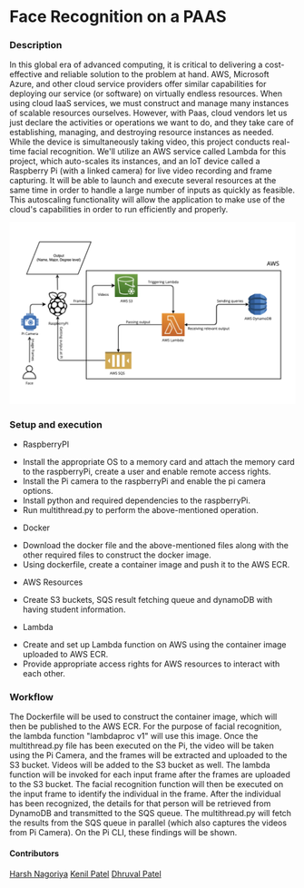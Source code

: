 #  Face Recognition on a PAAS

### Description

In this global era of advanced computing, it is critical to delivering a cost-effective and reliable solution to the problem at hand. AWS, Microsoft Azure, and other cloud service providers offer similar capabilities for deploying our service (or software) on virtually endless resources. When using cloud IaaS services, we must construct and manage many instances of scalable resources ourselves. However, with Paas, cloud vendors let us just declare the activities or operations we want to do, and they take care of establishing, managing, and destroying resource instances as needed. While the device is simultaneously taking video, this project conducts real-time facial recognition. We'll utilize an AWS service called Lambda for this project, which auto-scales its instances, and an IoT device called a Raspberry Pi (with a linked camera) for live video recording and frame capturing. It will be able to launch and execute several resources at the same time in order to handle a large number of inputs as quickly as feasible. This autoscaling functionality will allow the application to make use of the cloud's capabilities in order to run efficiently and properly. 

![System Workflow](arch.png)

### Setup and execution

* RaspberryPI
- Install the appropriate OS to a memory card and attach the memory card to the raspberryPi, create a user and enable remote access rights. 
- Install the Pi camera to the raspberryPi and enable the pi camera options. 
- Install python and required dependencies to the raspberryPi.
- Run multithread.py to perform the above-mentioned operation.

* Docker
- Download the docker file and the above-mentioned files along with the other required files to construct the docker image. 
- Using dockerfile, create a container image and push it to the AWS ECR. 

* AWS Resources
- Create S3 buckets, SQS result fetching queue and dynamoDB with having student information. 

* Lambda

- Create and set up Lambda function on AWS using the container image uploaded to AWS ECR. 
- Provide appropriate access rights for AWS resources to interact with each other. 

### Workflow

The Dockerfile will be used to construct the container image, which will then be published to the AWS ECR. For the purpose of facial recognition, the lambda function "lambdaproc v1" will use this image.
Once the multithread.py file has been executed on the Pi, the video will be taken using the Pi Camera, and the frames will be extracted and uploaded to the S3 bucket. Videos will be added to the S3 bucket as well. 
The lambda function will be invoked for each input frame after the frames are uploaded to the S3 bucket. The facial recognition function will then be executed on the input frame to identify the individual in the frame.
After the individual has been recognized, the details for that person will be retrieved from DynamoDB and transmitted to the SQS queue.
The multithread.py will fetch the results from the SQS queue in parallel (which also captures the videos from Pi Camera). On the Pi CLI, these findings will be shown. 

#### Contributors

[Harsh Nagoriya](https://www.linkedin.com/in/harshnagoriya/)
[Kenil Patel](https://www.linkedin.com/in/kenil-patel-0101/)
[Dhruval Patel](https://www.linkedin.com/in/dhruval-p/)




